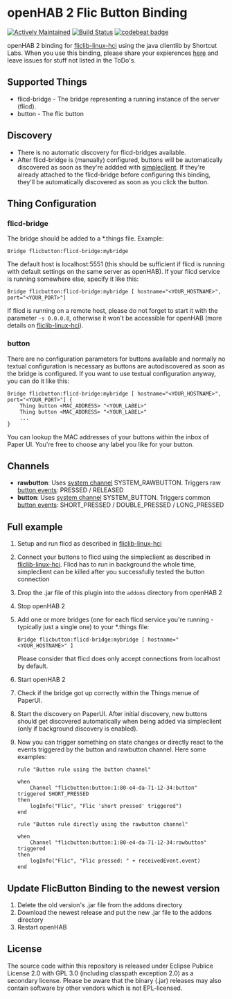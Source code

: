 # openHAB 2 Flic Button Binding 
[![Actively Maintained](https://maintained.tech/badge.svg)](https://maintained.tech/)
[![Build Status](https://travis-ci.org/pfink/openhab2-flicbutton.svg?branch=master)](https://travis-ci.org/pfink/openhab2-flicbutton) [![codebeat badge](https://codebeat.co/badges/c5ff5257-96fe-4414-ab57-240fde1dc9e9)](https://codebeat.co/projects/github-com-pfink-openhab2-flicbutton)

openHAB 2 binding for [fliclib-linux-hci](https://github.com/50ButtonsEach/fliclib-linux-hci) using the java clientlib by Shortcut Labs. When you use this binding, please share your expierences [here](https://community.openhab.org/t/how-to-integrate-flic-buttons/4468/12) and leave issues for stuff not listed in the ToDo's.

## Supported Things

* flicd-bridge - The bridge representing a running instance of the  server (flicd).
* button - The flic button

## Discovery

* There is no automatic discovery for flicd-bridges available.
* After flicd-bridge is (manually) configured, buttons will be automatically discovered as soon as they're addded with [simpleclient](https://github.com/50ButtonsEach/fliclib-linux-hci). If they're already attached to the flicd-bridge before configuring this binding, they'll be automatically discovered as soon as you click the button.

## Thing Configuration

### flicd-bridge

The bridge should be added to a *.things file. Example:

```
Bridge flicbutton:flicd-bridge:mybridge
```

The default host is localhost:5551 (this should be sufficient if flicd is running with default settings on the same server as openHAB). If your flicd service is running somewhere else, specify it like this:

```
Bridge flicbutton:flicd-bridge:mybridge [ hostname="<YOUR_HOSTNAME>",  port="<YOUR_PORT>"]
```

If flicd is running on a remote host, please do not forget to start it with the parameter `-s 0.0.0.0`, otherwise it won't be accessible for openHAB (more details on [fliclib-linux-hci](https://github.com/50ButtonsEach/fliclib-linux-hci)).

### button

There are no configuration parameters for buttons available and normally no textual configuration is necessary as buttons are autodiscovered as soon as the bridge is configured. If you want to use textual configuration anyway, you can do it like this:

```
Bridge flicbutton:flicd-bridge:mybridge [ hostname="<YOUR_HOSTNAME>",  port="<YOUR_PORT>"] {
    Thing button <MAC_ADDRESS> "<YOUR_LABEL>"
    Thing button <MAC_ADDRESS> "<YOUR_LABEL>"
    ...
}
```

You can lookup the MAC addresses of your buttons within the inbox of Paper UI. You're free to choose any label you like for your button.

## Channels

* **rawbutton**: Uses [system channel](https://github.com/eclipse/smarthome/blob/master/bundles/core/org.eclipse.smarthome.core.thing/src/main/java/org/eclipse/smarthome/core/thing/DefaultSystemChannelTypeProvider.java) SYSTEM_RAWBUTTON. Triggers raw [button events](https://github.com/eclipse/smarthome/blob/master/bundles/core/org.eclipse.smarthome.core.thing/src/main/java/org/eclipse/smarthome/core/thing/CommonTriggerEvents.java): PRESSED / RELEASED
* **button**: Uses [system channel](https://github.com/eclipse/smarthome/blob/master/bundles/core/org.eclipse.smarthome.core.thing/src/main/java/org/eclipse/smarthome/core/thing/DefaultSystemChannelTypeProvider.java) SYSTEM_BUTTON. Triggers common [button events](https://github.com/eclipse/smarthome/blob/master/bundles/core/org.eclipse.smarthome.core.thing/src/main/java/org/eclipse/smarthome/core/thing/CommonTriggerEvents.java): SHORT_PRESSED / DOUBLE_PRESSED / LONG_PRESSED


## Full example

1. Setup and run flicd as described in [fliclib-linux-hci](https://github.com/50ButtonsEach/fliclib-linux-hci)
1. Connect your buttons to flicd using the simpleclient as described in [fliclib-linux-hci](https://github.com/50ButtonsEach/fliclib-linux-hci). Flicd has to run in background the whole time, simpleclient can be killed after you successfully tested the button connection
1. Drop the .jar file of this plugin into the `addons` directory from openHAB 2
1. Stop openHAB 2
1. Add one or more bridges (one for each flicd service you're running - typically just a single one) to your *.things file:

	```
	Bridge flicbutton:flicd-bridge:mybridge [ hostname="<YOUR_HOSTNAME>" ]
	```

    Please consider that flicd does only accept connections from localhost by default.
1. Start openHAB 2
1. Check if the bridge got up correctly within the Things menue of PaperUI.
1. Start the discovery on PaperUI. After initial discovery, new buttons should get discovered automatically when being added via simpleclient (only if background discovery is enabled).
1. Now you can trigger something on state changes or directly react to the events triggered by the button and rawbutton channel. Here some examples:
    ```
    rule "Button rule using the button channel"

    when
        Channel "flicbutton:button:1:80-e4-da-71-12-34:button" triggered SHORT_PRESSED
    then
        logInfo("Flic", "Flic 'short pressed' triggered")
    end

    rule "Button rule directly using the rawbutton channel"

    when
        Channel "flicbutton:button:1:80-e4-da-71-12-34:rawbutton" triggered
    then
        logInfo("Flic", "Flic pressed: " + receivedEvent.event)
    end
    ```

## Update FlicButton Binding to the newest version

1. Delete the old version's .jar file from the addons directory
1. Download the newest release and put the new .jar file to the addons directory
1. Restart openHAB

## License

The source code within this repository is released under Eclipse Publice License 2.0 with GPL 3.0 (including classpath exception 2.0) as a secondary license. Please be aware that the binary (.jar) releases may also contain software by other vendors which is not EPL-licensed.
